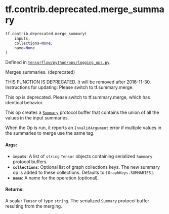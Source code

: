 <div itemscope itemtype="http://developers.google.com/ReferenceObject">
<meta itemprop="name" content="tf.contrib.deprecated.merge_summary" />
<meta itemprop="path" content="Stable" />
</div>

# tf.contrib.deprecated.merge_summary

``` python
tf.contrib.deprecated.merge_summary(
    inputs,
    collections=None,
    name=None
)
```



Defined in [`tensorflow/python/ops/logging_ops.py`](/code/stable/tensorflow/python/ops/logging_ops.py).

Merges summaries. (deprecated)

THIS FUNCTION IS DEPRECATED. It will be removed after 2016-11-30.
Instructions for updating:
Please switch to tf.summary.merge.

This op is deprecated. Please switch to tf.summary.merge, which has identical
behavior.

This op creates a
[`Summary`](https://www.tensorflow.org/code/tensorflow/core/framework/summary.proto)
protocol buffer that contains the union of all the values in the input
summaries.

When the Op is run, it reports an `InvalidArgument` error if multiple values
in the summaries to merge use the same tag.

#### Args:

* <b>`inputs`</b>: A list of `string` `Tensor` objects containing serialized `Summary`
    protocol buffers.
* <b>`collections`</b>: Optional list of graph collections keys. The new summary op is
    added to these collections. Defaults to `[GraphKeys.SUMMARIES]`.
* <b>`name`</b>: A name for the operation (optional).


#### Returns:

A scalar `Tensor` of type `string`. The serialized `Summary` protocol
buffer resulting from the merging.